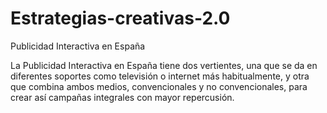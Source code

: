 # Estrategias-creativas-2.0

Publicidad Interactiva en España

La Publicidad Interactiva en España tiene dos vertientes, una que se da en diferentes soportes como televisión o internet más habitualmente, y otra que combina ambos medios, convencionales y no convencionales, para crear así campañas integrales con mayor repercusión. 
